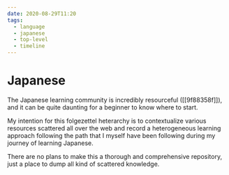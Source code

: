 ```yaml
---
date: 2020-08-29T11:20
tags:
  - language
  - japanese
  - top-level
  - timeline
---
```


# Japanese

The Japanese learning community is incredibly resourceful ([[9f88358f]]), and
it can be quite daunting for a beginner to know where to start.

My intention for this folgezettel heterarchy is to contextualize various
resources scattered all over the web and record a heterogeneous learning
approach following the path that I myself have been following during my journey
of learning Japanese.

There are no plans to make this a thorough and comprehensive repository, just
a place to dump all kind of scattered knowledge.
